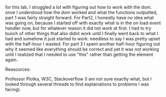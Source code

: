 for this lab, I struggled a lot with figuring out how to work with the dom.
onve I understood how the dom worked and what the functions outputted, part 1
was fairly straight forward. For Part2, I honestly have no idea what was going
on, because I started off with exactly what is in the on load event handler
now, but for whatever reason it did not work at first. I had to try bunch of
other things that also didnt work until I finally went back to what I had and 
somehow it just started to work. needless to say I was pretty upset with the 
half-hour I wasted. For part 3 I spent another half-hour figuring out why it 
seemed like everything should be correct and yet it was not working until I 
realized that I needed to use "this" rather than getting the element again.


Reasources:

Professor Plotka, W3C, Stackoverflow (I am not sure exactly what, but I looked
through several threads to find explainations to problems I was facing).